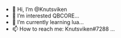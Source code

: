 - 👋 Hi, I’m @Knutsviken
- 👀 I’m interested QBCORE...
- 🌱 I’m currently learning lua...
- 📫 How to reach me: Knutsviken#7288 ...

<!---
Knutsviken/Knutsviken is a ✨ special ✨ repository because its `README.md` (this file) appears on your GitHub profile.
You can click the Preview link to take a look at your changes.
--->
